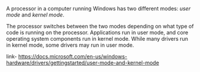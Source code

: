 A processor in a computer running Windows has two different modes: _user mode_ and _kernel mode_.

The processor switches between the two modes depending on what type of code is running on the processor. Applications run in user mode, and core operating system components run in kernel mode. While many drivers run in kernel mode, some drivers may run in user mode.

link- https://docs.microsoft.com/en-us/windows-hardware/drivers/gettingstarted/user-mode-and-kernel-mode


